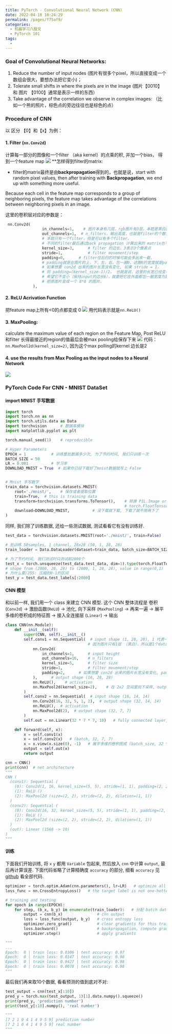 ```yaml
---
title: PyTorch - Convolutional Neural Network (CNN)
date: 2022-04-18 10:24:29
permalink: /pages/f75af9/
categories:
  - 机器学习八股文
  - PyTorch 101
tags:
  - 
---
```

### Goal of Convolutional Neural Networks:
1. Reduce the number of input nodes (图片有很多个pixel，所以直接变成一个数组会很大，要想办法把它变小)；
2. Tolerate small shifts in where the pixels are in the image (图片【0010】 和 图片 【0100】通常是表示一样的东西）
3. Take advantage of the correlation we observe in complex images: （比如一个熊的照片，棕色点的旁边往往也是棕色的点）


### Procedure of CNN
 以 区分 【0】和【x】为例：

#### 1. Filter (`nn.Conv2d`)
计算每一部分的图像和一个filter （aka kernel）的点乘的积, 并加一个bias， 得到一个feature map
![](https://raw.githubusercontent.com/emmableu/image/master/202204181257092.png)
**怎样得到filter的matrix:
- filter的matrix最终是由**backpropagation**得到的，也就是说，start with random pixel values, then after training with **Backpropagation**, we end up with something more useful. 

Because each cell in the feature map corresponds to a group of neighboring pixels, the feature map takes advantage of the correlations between neighboring pixels in an image. 

这里的卷积层对应的参数是：
```python
 nn.Conv2d(
                in_channels=1,    # 图片本身有几层，rgb图片有3层，本题是黑白图片，所以只有1层
                out_channels=1,  # n_filters，输出高度，也就是filter的个数，
                # 本题只有一个filter，但是可以有多个filter，
                # 不同的filter最后通过back propagation 计算出来的 matrix也不一样。
                kernel_size=3,      # filter 的边长，3表示3个像素点
                stride=1,           # filter movement/step
                padding=0,      # filter往后扫的时候可能会多出来一截，
                # padding就是在图片的上，下，左，右，包一圈0，这圈0的宽度就是padding
                # 如果想要 con2d 出来的图片长宽没有变化, 如果 stride = 1，
                # 则 padding=(kernel_size-1)/2， 也就是说，这里的长宽已经变小了，但是如果
                # 希望它不变小（保持input的边长6），就要把它在外面都包一圈宽度为1的0，
                # 把原图片变成一个 8*8 的图片。
            ),
```

#### 2. ReLU Acrivation Function
把feature map上所有<0的点都变成 0
![](https://raw.githubusercontent.com/emmableu/image/master/202204181300836.png)
用代码表示就是`nn.ReLU()`

#### 3. MaxPooling:
calculate the maximum value of each region on the Feature Map, Post ReLU
和filter 长得最接近的region的值最后会被max pooling给保存下来
![](https://raw.githubusercontent.com/emmableu/image/master/202204181303865.png)
代码：`nn.MaxPool2d(kernel_size=2)`, 因为这个max polling的kernel 边长是2

#### 4. use the results from Max Pooling as the input nodes to a Neural Network
![](https://raw.githubusercontent.com/emmableu/image/master/202204181304906.png)

### PyTorch Code For CNN - MNIST DataSet

#### import MNIST 手写数据
```python
import torch
import torch.nn as nn
import torch.utils.data as Data
import torchvision      # 数据库模块
import matplotlib.pyplot as plt

torch.manual_seed(1)    # reproducible

# Hyper Parameters
EPOCH = 1           # 训练整批数据多少次, 为了节约时间, 我们只训练一次
BATCH_SIZE = 50
LR = 0.001          # 学习率
DOWNLOAD_MNIST = True  # 如果你已经下载好了mnist数据就写上 False


# Mnist 手写数字
train_data = torchvision.datasets.MNIST(
    root='./mnist/',    # 保存或者提取位置
    train=True,  # this is training data
    transform=torchvision.transforms.ToTensor(),    # 转换 PIL.Image or numpy.ndarray 成
                                                    # torch.FloatTensor (C x H x W), 训练的时候 normalize 成 [0.0, 1.0] 区间
    download=DOWNLOAD_MNIST,          # 没下载就下载, 下载了就不用再下了
)
```

同样, 我们除了训练数据, 还给一些测试数据, 测试看看它有没有训练好.
```python
test_data = torchvision.datasets.MNIST(root='./mnist/', train=False)

# 批训练 50samples, 1 channel, 28x28 (50, 1, 28, 28)
train_loader = Data.DataLoader(dataset=train_data, batch_size=BATCH_SIZE, shuffle=True)

# 为了节约时间, 我们测试时只测试前2000个
test_x = torch.unsqueeze(test_data.test_data, dim=1).type(torch.FloatTensor)[:2000]/255.   
# shape from (2000, 28, 28) to (2000, 1, 28, 28), value in range(0,1)
# 为什么要/255: 压缩到0-1的区间
test_y = test_data.test_labels[:2000]
```

#### CNN 模型
和以前一样, 我们用一个 class 来建立 CNN 模型. 这个 CNN 整体流程是 卷积(`Conv2d`) -> 激励函数(`ReLU`) -> 池化, 向下采样 (`MaxPooling`) -> 再来一遍 -> 展平多维的卷积成的特征图 -> 接入全连接层 (`Linear`) -> 输出
```python
class CNN(nn.Module):
    def __init__(self):
        super(CNN, self).__init__()
        self.conv1 = nn.Sequential(  # input shape (1, 28, 28), 1 代表一个data channel，
								    # 因为图片只有1层 （黑白），所以是1个data channel
            nn.Conv2d(
                in_channels=1,      # input height
                out_channels=16,    # n_filters
                kernel_size=5,      # filter size
                stride=1,           # filter movement/step
                padding=2,      # 如果想要 con2d 出来的图片长宽没有变化, padding=(kernel_size-1)/2 当 stride=1
            ),      # output shape (16, 28, 28)
            nn.ReLU(),    # activation
            nn.MaxPool2d(kernel_size=2),    # 在 2x2 空间里向下采样, output shape (16, 14, 14)
        )
        self.conv2 = nn.Sequential(  # input shape (16, 14, 14)
            nn.Conv2d(16, 32, 5, 1, 2),  # output shape (32, 14, 14)
            nn.ReLU(),  # activation
            nn.MaxPool2d(2),  # output shape (32, 7, 7)
        )
        self.out = nn.Linear(32 * 7 * 7, 10)   # fully connected layer, output 10 classes

    def forward(self, x):
        x = self.conv1(x)
        x = self.conv2(x)   # (batch, 32, 7, 7)
        x = x.view(x.size(0), -1)   # 展平多维的卷积图成 (batch_size, 32 * 7 * 7)
        output = self.out(x)
        return output

cnn = CNN()
print(cnn)  # net architecture
"""
CNN (
  (conv1): Sequential (
    (0): Conv2d(1, 16, kernel_size=(5, 5), stride=(1, 1), padding=(2, 2))
    (1): ReLU ()
    (2): MaxPool2d (size=(2, 2), stride=(2, 2), dilation=(1, 1))
  )
  (conv2): Sequential (
    (0): Conv2d(16, 32, kernel_size=(5, 5), stride=(1, 1), padding=(2, 2))
    (1): ReLU ()
    (2): MaxPool2d (size=(2, 2), stride=(2, 2), dilation=(1, 1))
  )
  (out): Linear (1568 -> 10)
)
"""

```

#### 训练
下面我们开始训练, 将 `x` `y` 都用 `Variable` 包起来, 然后放入 `cnn` 中计算 `output`, 最后再计算误差. 下面代码省略了计算精确度 `accuracy` 的部分, 细看 `accuracy` 见[github](https://github.com/MorvanZhou/Tensorflow-Tutorial/blob/master/tutorial-contents/401_CNN.py) 看全部代码.
```python
optimizer = torch.optim.Adam(cnn.parameters(), lr=LR)   # optimize all cnn parameters
loss_func = nn.CrossEntropyLoss()   # the target label is not one-hotted

# training and testing
for epoch in range(EPOCH):
    for step, (b_x, b_y) in enumerate(train_loader):   # 分配 batch data, normalize x when iterate train_loader
        output = cnn(b_x)               # cnn output
        loss = loss_func(output, b_y)   # cross entropy loss
        optimizer.zero_grad()           # clear gradients for this training step
        loss.backward()                 # backpropagation, compute gradients
        optimizer.step()                # apply gradients

"""
...
Epoch:  0 | train loss: 0.0306 | test accuracy: 0.97
Epoch:  0 | train loss: 0.0147 | test accuracy: 0.98
Epoch:  0 | train loss: 0.0427 | test accuracy: 0.98
Epoch:  0 | train loss: 0.0078 | test accuracy: 0.98
"""
```

最后我们再来取10个数据, 看看预测的值到底对不对:
```python
test_output = cnn(test_x[:10])
pred_y = torch.max(test_output, 1)[1].data.numpy().squeeze()
print(pred_y, 'prediction number')
print(test_y[:10].numpy(), 'real number')

"""
[7 2 1 0 4 1 4 9 5 9] prediction number
[7 2 1 0 4 1 4 9 5 9] real number
"""
```